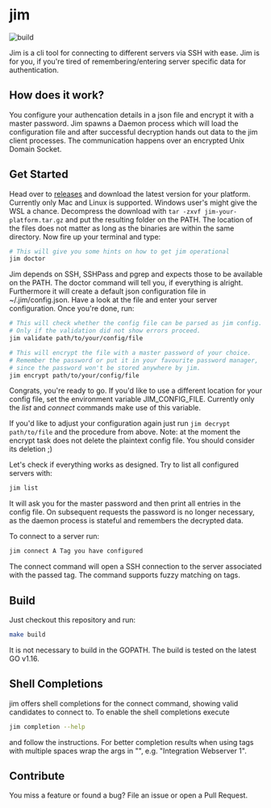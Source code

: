 # jim
![build](https://github.com/CryoCodec/jim/actions/workflows/build.yml/badge.svg
)

Jim is a cli tool for connecting to different servers via SSH with ease. 
Jim is for you, if you're tired of remembering/entering server specific data for authentication. 

## How does it work?
You configure your authencation details in a json file and encrypt it with a master password. Jim spawns a Daemon process which will load the configuration file and after successful decryption hands out data to the jim client processes. The communication happens over an encrypted Unix Domain Socket. 

## Get Started

Head over to [releases](https://github.com/CryoCodec/jim/releases) and download the latest version for your platform. Currently only Mac and Linux is supported. Windows user's might give the WSL a chance. Decompress the download with `tar -zxvf jim-your-platform.tar.gz` and put the resulting folder on the PATH. The location of the files does not matter as long as the binaries are within the same directory. Now fire up your terminal and type: 
```bash
# This will give you some hints on how to get jim operational
jim doctor
```
Jim depends on SSH, SSHPass and pgrep and expects those to be available on the PATH. The doctor command will tell you, if everything is alright. Furthermore it will create a default json configuration file in ~/.jim/config.json. Have a look at the file and enter your server configuration. Once you're done, run: 
```bash
# This will check whether the config file can be parsed as jim config.
# Only if the validation did not show errors proceed.
jim validate path/to/your/config/file

# This will encrypt the file with a master password of your choice.
# Remember the password or put it in your favourite password manager, 
# since the password won't be stored anywhere by jim.
jim encrypt path/to/your/config/file
```

Congrats, you're ready to go. If you'd like to use a different location for your config file, set the environment variable JIM_CONFIG_FILE. Currently only the *list* and *connect* commands make use of this variable.  

If you'd like to adjust your configuration again just run `jim decrypt path/to/file` and the procedure from above. Note: at the moment the encrypt task does not delete the plaintext config file. You should consider its deletion ;)

Let's check if everything works as designed. Try to list all configured servers with: 
```bash
jim list
```
It will ask you for the master password and then print all entries in the config file. On subsequent requests the password is no longer necessary, as the daemon process is stateful and remembers the decrypted data. 

To connect to a server run: 
```bash
jim connect A Tag you have configured
```

The connect command will open a SSH connection to the server associated with the passed tag. The command supports fuzzy matching on tags. 

## Build
Just checkout this repository and run: 
```bash
make build
```
It is not necessary to build in the GOPATH. The build is tested on the latest GO v1.16.

## Shell Completions

jim offers shell completions for the connect command, showing valid candidates to connect to. To enable the shell completions execute

```bash
jim completion --help
```
 and follow the instructions. For better completion results when using tags with multiple spaces wrap the args in "", e.g. "Integration Webserver 1".

## Contribute
You miss a feature or found a bug? File an issue or open a Pull Request. 